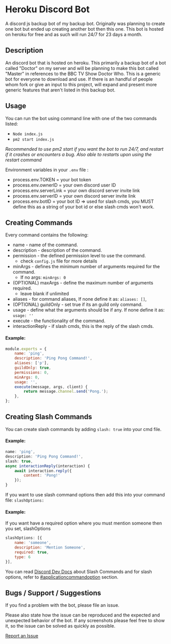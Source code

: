 # Heroku Discord Bot
A discord js backup bot of my backup bot. Originally was planning to create one bot but ended up creating another bot then this one. This bot is hosted on heroku for free and as such will run 24/7 for 23 days a month.


## Description
An discord bot that is hosted on heroku. This primarily a backup bot of a bot called "Doctor" on my server and will be planning to make this bot called "Master" in references to the BBC TV Show Doctor Who. This is a generic bot for everyone to download and use. If there is an handful of people whom fork or give an input to this project, will expand and present more generic features that aren't listed in this backup bot.

## Usage

You can run the bot using command line with one of the two commands listed:
* `Node index.js`
* `pm2 start index.js`

*Recommended to use pm2 start if you want the bot to run 24/7, and restart if it crashes or encounters a bug. Also able to restarts upon using the restart command*

Environment variables in your `.env` file :
* process.env.TOKEN = your bot token
* process.env.ownerID = your own discord user ID
* process.env.serverLink = your own discord server invite link
* process.env.serverID = your own discord server invite link
* process.env.botID = your bot ID => used for slash cmds, you MUST define this as a string of your bot id or else slash cmds won't work.

## Creating Commands
Every command contains the following:
* name - name of the command.
* description - description of the command.
* permission - the defined permission level to use the command.
  * check `config.js` file for more details 
* minArgs - defines the minimum number of arguments required for the command. 
  * If no args: `minArgs: 0` 
* (OPTIONAL) maxArgs - define the maximum number of arguments required.
  * leave blank if unlimited
* aliases - for command aliases, If none define it as:  `aliases: []`,
* (OPTIONAL) guildOnly - set true if its an guild only command.
* usage - define what the arguments should be if any. If none define it as: `usage: ''`
* execute - the functionality of the command.
* interactionReply - if slash cmds, this is the reply of the slash cmds.
#### Example:
```JavaScript
module.exports = {
	name: 'ping',
	description: 'Ping Pong Command!',
	aliases: ['p'],
	guildOnly: true,
	permissions: 0,
	minArgs: 0, 
	usage: '',
	execute(message, args, client) {
		return message.channel.send('Pong.');
	},
};
```

## Creating Slash Commands
You can create slash commands by adding `slash: true` into your cmd file.

#### Example:
```javascript
name: 'ping',
description: 'Ping Pong Command!',
slash: true,
async interactionReply(interaction) {
	await interaction.reply({
		content: 'Pong!'
	});
}
```

If you want to use slash command options then add this into your command file:
`slashOptions: `

#### Example:
If you want have a required option where you must mention someone then you set, slashOptions
```javascript
slashOptions: [{ 
    name: 'someone', 
    description: 'Mention Someone', 
    required: true, 
    type: 6 
}],
```

You can read [Discord Dev Docs](https://discord.com/developers/docs/interactions/slash-commands) about Slash Commands and for slash options, refer to [#applicationcommandoption](https://discord.com/developers/docs/interactions/slash-commands#applicationcommandoption) section.

## Bugs / Support / Suggestions

If you find a problem with the bot, please file an issue.

Please also state how the issue can be reproduced and the expected and unexpected behavior of the bot. If any screenshots please feel free to show it, so the issue can be solved as quickly as possible.

[Report an Issue](https://github.com/ngbrandon1994/heroku-bot/issues/new)

